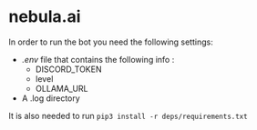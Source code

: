 # nebula.ai

In order to run the bot you need the following settings: </br>
- *.env* file that contains the following info :
  - DISCORD_TOKEN
  - level
  - OLLAMA_URL
- A .log directory

It is also needed to run ```pip3 install -r deps/requirements.txt```